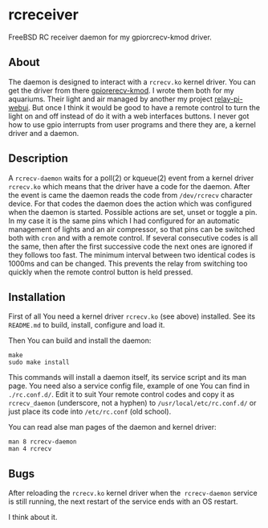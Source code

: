 # rcreceiver

FreeBSD RC receiver daemon for my gpiorcrecv-kmod driver.

## About

The daemon is designed to interact with a `rcrecv.ko` kernel driver.
You can get the driver from there
[gpiorerecv-kmod](https://gitlab.com/alexandermishin13/gpiorcrecv-kmod).
I wrote them both for my aquariums. Their light and air managed by another my
project [relay-pi-webui](https://gitlab.com/alexandermishin13/relay-pi-webui).
But once I think it would be good to have a remote control to turn the light
on and off instead of do it with a web interfaces buttons.
I never got how to use gpio interrupts from user programs and there they are,
a kernel driver and a daemon.

## Description

A `rcrecv-daemon` waits for a poll(2) or kqueue(2) event from a kernel driver
`rcrecv.ko` which means that the driver have a code for the daemon. After the
event is came the daemon reads the code from `/dev/rcrecv` character device.
For that codes the daemon does the action which was configured when the
daemon is started.
Possible actions are set, unset or toggle a pin. In my case it is the same
pins which I had configured for an automatic management of lights and an air
compressor, so that pins can be switched both with `cron` and with a remote
control.
If several consecutive codes is all the same, then after the first successive
code the next ones are ignored if they follows too fast. The minimum interval
between two identical codes is 1000ms and can be changed. This prevents the
relay from switching too quickly when the remote control button is held
pressed.

## Installation

First of all You need a kernel driver `rcrecv.ko` (see above) installed.
See its `README.md` to build, install, configure and load it.

Then You can build and install the daemon:
```
make
sudo make install
```
This commands will install a daemon itself, its service script
and its man page. You need also a service config file, example of one
You can find in `./rc.conf.d/`. Edit it to suit Your remote control codes and
copy it as `rcrecv_daemon` (underscore, not a hyphen) to
`/usr/local/etc/rc.conf.d/` or just place its code into `/etc/rc.conf` (old
school).

You can read alse man pages of the daemon and kernel driver:
```
man 8 rcrecv-daemon
man 4 rcrecv
```

## Bugs
After reloading the `rcrecv.ko` kernel driver when the` rcrecv-daemon`
service is still running, the next restart of the service ends with an OS
restart.

I think about it.
